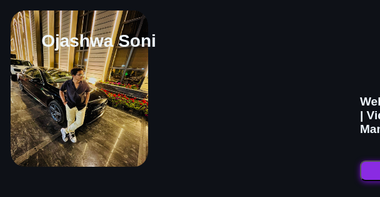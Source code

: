 
<html lang="en"  style="background-color: #0e1117;">
<head>
    <meta charset="UTF-8">
    <meta name="viewport" content="width=device-width, initial-scale=1.0">
    <link rel="stylesheet" href="style.css"/>
    <style>
     .name {
    color: aliceblue;
    font-family: 'Franklin Gothic Medium', 'Arial Narrow', Arial, sans-serif;
    margin-top: -220px;
    margin-left: 60px;
}
#me {
    border-radius: 10%;
    width: 220px;
    margin-top: 50px;
}
#p1 {
    font-size: 19px;
    margin-left: 700px;
    color: aliceblue;
    font-family: 'Franklin Gothic Medium', 'Arial Narrow', Arial, sans-serif;
}
#resume{
    width: 200px;
    padding-bottom: 6px;
    font-family: 'Franklin Gothic Medium', 'Arial Narrow', Arial, sans-serif;
    border-radius: 9px;
    font-weight: 800;
    color: aliceblue;
    background-color: blueviolet;
    font-size: 19px;
    margin-top: 20px;
    margin-left: 700px;
    cursor: pointer;
    box-shadow: 0 2px 10px rgb(104, 16, 186), 0 3px 6px #0e1117;
    transition-property: 0.5s ease-in-out;
    ;
}
</style>
    <title>Ojashwa Soni </title>
</head>
<body >
       <img src="ME.jpeg" alt="" height="250px" style="margin-left  :28%;" id="me"  style="background-color: #0e1117;">
       <h1 class="name" style="text-align: center;"  style="background-color: #0e1117;" >Ojashwa Soni</h1>
            <div style="width: 1000px;"  style="background-color: #0e1117;">
                <p id="p1" style=" margin-top: 70px;"><b>Web Developer | Canva Designer | Video Editor | Social Media Manager | E-Commerce Manager</b></p>
                <button id="resume" style="text-align: center;" ><a href="Resume.pdf" style="color: aliceblue;">My Resume</a></button>
            </div>
</body>
</html>


